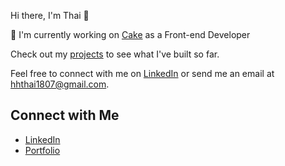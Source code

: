 Hi there, I'm Thai 👋

💼 I'm currently working on [Cake](cake.vn) as a Front-end Developer

Check out my [projects](https://www.hhthai.space/all-projects) to see what I've built so far.

Feel free to connect with me on [LinkedIn](www.linkedin.com/in/hhthai1807) or send me an email at [hhthai1807@gmail.com](mailto:hhthai1807@gmail.com).

## Connect with Me
- [LinkedIn](https://www.linkedin.com/in/hhthai1807)
- [Portfolio](https://www.hhthai.space)
